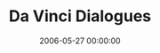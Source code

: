 ---
layout: series
series: "Da Vinci Dialogues"
permalink: "/da-vinci-dialogues/"
title: "Da Vinci Dialogues"
date: 2006-05-27 00:00:00
endDate: 2006-06-10 00:00:00
description: "The recent Da Vinci Code phenomenon has made all kinds of news, and stirred up all kinds of controversy.  While were not here to slam the book or blast the new movie, the Da Vinci Code does raise a lot of great questions worthy of consideration.  This three-week series explores many of the questions and conspiracy theories surrounding Jesus, the church, the Bible and its purpose, context and reliability."
src: "http://s3.amazonaws.com/crossroads-media/images/legacy/content/DaVinci_SignFinal.jpg"
---